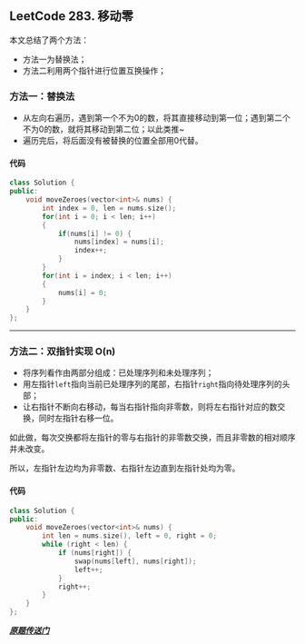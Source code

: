 ## LeetCode 283. 移动零
本文总结了两个方法：
* 方法一为替换法；
* 方法二利用两个指针进行位置互换操作；

### 方法一：替换法
- 从左向右遍历，遇到第一个不为0的数，将其直接移动到第一位；遇到第二个不为0的数，就将其移动到第二位；以此类推~
- 遍历完后，将后面没有被替换的位置全部用0代替。

#### 代码
```cpp
class Solution {
public:
    void moveZeroes(vector<int>& nums) {
        int index = 0, len = nums.size();
        for(int i = 0; i < len; i++)
        {
            if(nums[i] != 0) {
                nums[index] = nums[i];
                index++;
            }
        }
        for(int i = index; i < len; i++)
        {
            nums[i] = 0;
        }
    }
};
```
---


### 方法二：双指针实现 O(n)
- 将序列看作由两部分组成：已处理序列和未处理序列；
- 用左指针`left`指向当前已处理序列的尾部，右指针`right`指向待处理序列的头部；
- 让右指针不断向右移动，每当右指针指向非零数，则将左右指针对应的数交换，同时左指针右移一位。

如此做，每次交换都将左指针的零与右指针的非零数交换，而且非零数的相对顺序并未改变。

所以，左指针左边均为非零数、右指针左边直到左指针处均为零。


#### 代码
```cpp
class Solution {
public:
    void moveZeroes(vector<int>& nums) {
        int len = nums.size(), left = 0, right = 0;
        while (right < len) {
            if (nums[right]) {
                swap(nums[left], nums[right]);
                left++;
            }
            right++;
        }
    }
};
```

_**[原题传送门](https://leetcode-cn.com/problems/move-zeroes/)**_
